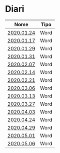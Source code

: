 # Diari
|Nome|Tipo|
|---|---|
|<a href="FaceLock_2020-01-24.docx" download="FaceLock_2020-01-24.docx">2020.01.24</a>|Word|
|<a href="FaceLock_2020-01-17.docx" download="FaceLock_2020-01-17.docx">2020.01.17</a>| Word|
|<a href="FaceLock_2020-01-29.docx" download="FaceLock_2020-01-29.docx">2020.01.29</a>| Word |
|<a href="FaceLock_2020-01-31.docx" download="FaceLock_2020-01-31.docx">2020.01.31</a>| Word |
|<a href="FaceLock_2020-02-07.docx" download="FaceLock_2020-02-07.docx">2020.02.07</a>| Word |
|<a href="FaceLock_2020-02-14.docx" download="FaceLock_2020-02-14.docx">2020.02.14</a>| Word |
|<a href="FaceLock_2020-02-21.docx" download="FaceLock_2020-02-21.docx">2020.02.21</a>| Word |
|<a href="FaceLock_2020-03-06.docx" download="FaceLock_2020-03-06.docx">2020.03.06</a>| Word |
|<a href="FaceLock_2020-03-13.docx" download="FaceLock_2020-03-13.docx">2020.03.13</a>| Word |
|<a href="FaceLock_2020-03-27.docx" download="FaceLock_2020-03-27.docx">2020.03.27</a>| Word |
|<a href="FaceLock_2020-04-03.docx" download="FaceLock_2020-04-03.docx">2020.04.03</a>| Word |
|<a href="FaceLock_2020-04-24.docx" download="FaceLock_2020-04-24.docx">2020.04.24</a>| Word |
|<a href="FaceLock_2020-04-29.docx" download="FaceLock_2020-04-29.docx">2020.04.29</a>| Word |
|<a href="FaceLock_2020-05-01.docx" download="FaceLock_2020-05-01.docx">2020.05.01</a>| Word |
|<a href="FaceLock_2020-05-06.docx" download="FaceLock_2020-05-06.docx">2020.05.06</a>| Word |